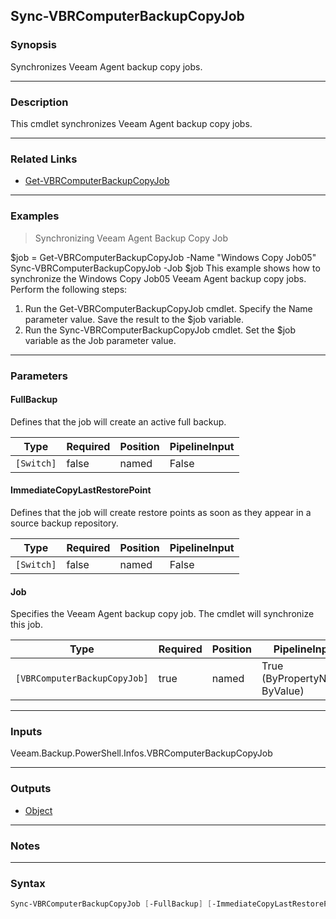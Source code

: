 Sync-VBRComputerBackupCopyJob
-----------------------------

### Synopsis
Synchronizes Veeam Agent backup copy jobs.

---

### Description

This cmdlet synchronizes Veeam Agent backup copy jobs.

---

### Related Links
* [Get-VBRComputerBackupCopyJob](Get-VBRComputerBackupCopyJob)

---

### Examples
> Synchronizing Veeam Agent Backup Copy Job

$job = Get-VBRComputerBackupCopyJob -Name "Windows Copy Job05"
Sync-VBRComputerBackupCopyJob -Job $job
This example shows how to synchronize the Windows Copy Job05 Veeam Agent backup copy jobs.
Perform the following steps:
1. Run the Get-VBRComputerBackupCopyJob cmdlet. Specify the Name parameter value. Save the result to the $job variable.
2. Run the Sync-VBRComputerBackupCopyJob cmdlet. Set the $job variable as the Job parameter value.

---

### Parameters
#### **FullBackup**
Defines that the job will create an active full backup.

|Type      |Required|Position|PipelineInput|
|----------|--------|--------|-------------|
|`[Switch]`|false   |named   |False        |

#### **ImmediateCopyLastRestorePoint**
Defines that the job will create restore points as soon as they appear in a source backup repository.

|Type      |Required|Position|PipelineInput|
|----------|--------|--------|-------------|
|`[Switch]`|false   |named   |False        |

#### **Job**
Specifies the Veeam Agent backup copy job. The cmdlet will synchronize this job.

|Type                        |Required|Position|PipelineInput                 |
|----------------------------|--------|--------|------------------------------|
|`[VBRComputerBackupCopyJob]`|true    |named   |True (ByPropertyName, ByValue)|

---

### Inputs
Veeam.Backup.PowerShell.Infos.VBRComputerBackupCopyJob

---

### Outputs
* [Object](https://learn.microsoft.com/en-us/dotnet/api/System.Object)

---

### Notes

---

### Syntax
```PowerShell
Sync-VBRComputerBackupCopyJob [-FullBackup] [-ImmediateCopyLastRestorePoint] -Job <VBRComputerBackupCopyJob> [<CommonParameters>]
```
